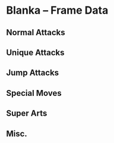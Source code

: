 # Blanka – Frame Data


## Normal Attacks


## Unique Attacks


## Jump Attacks


## Special Moves


## Super Arts


## Misc.
